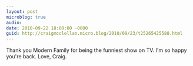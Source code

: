 ```yaml
---
layout: post
microblog: true
audio: 
date: 2010-09-22 18:00:00 -0600
guid: http://craigmcclellan.micro.blog/2010/09/23/t25265425588.html
---
```

Thank you Modern Family for being the funniest show on TV. I'm so happy you're back. Love, Craig.
